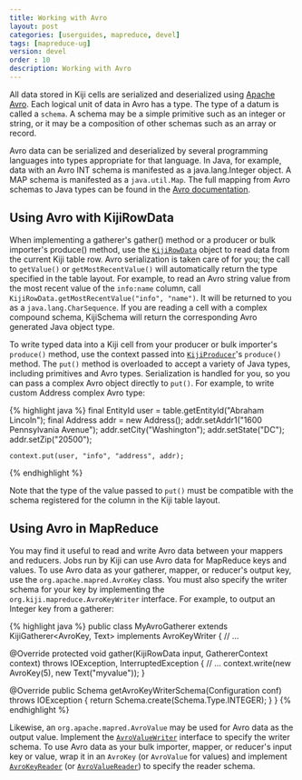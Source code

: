 ```yaml
---
title: Working with Avro
layout: post
categories: [userguides, mapreduce, devel]
tags: [mapreduce-ug]
version: devel
order : 10 
description: Working with Avro
---
```


All data stored in Kiji cells are serialized and deserialized using <a href="http://avro.apache.org">Apache Avro</a>. Each logical unit of data in Avro has a type. The type of a datum is called a `schema`. A schema may be a simple primitive such as an integer or string, or it may be a composition of other schemas such as an array or record.

Avro data can be serialized and deserialized by several programming languages into types appropriate for that language. In Java, for example, data with an Avro INT schema is manifested as a java.lang.Integer object. A MAP schema is manifested as a `java.util.Map`. The full mapping from Avro schemas to Java types can be found in the <a href="http://avro.apache.org/docs/current/api/java/org/apache/avro/generic/package-summary.html#package_description">Avro documentation</a>.

## Using Avro with KijiRowData
When implementing a gatherer's gather() method or a producer or bulk importer's produce() method, use the [`KijiRowData`]({{site.api_schema_devel}}/KijiRowData.html) object to read data from the current Kiji table row. Avro serialization is taken care of for you; the call to `getValue()` or `getMostRecentValue()` will automatically return the type specified in the table layout. For example, to read an Avro string value from the most recent value of the `info:name` column, call `KijiRowData.getMostRecentValue("info", "name")`. It will be returned to you as a `java.lang.CharSequence`. If you are reading a cell with a complex compound schema, KijiSchema will return the corresponding Avro generated Java object type.

To write typed data into a Kiji cell from your producer or bulk importer's `produce()` method, use the context passed into [`KijiProducer`]({{site.api_mr_devel}}/produce/KijiProducer.html)'s `produce()` method. The `put()` method is overloaded to accept a variety of Java types, including primitives and Avro types.  Serialization is handled for you, so you can pass a complex Avro object directly to `put()`.  For example, to write custom Address complex Avro type:

{% highlight java %}
    final EntityId user = table.getEntityId("Abraham Lincoln");
    final Address addr = new Address();
    addr.setAddr1("1600 Pennsylvania Avenue");
    addr.setCity("Washington");
    addr.setState("DC");
    addr.setZip("20500");

    context.put(user, "info", "address", addr);
{% endhighlight %}

Note that the type of the value passed to `put()` must be compatible with the schema registered for the column in the Kiji table layout.

## Using Avro in MapReduce

You may find it useful to read and write Avro data between your mappers and reducers. Jobs run by Kiji can use Avro data for MapReduce keys and values. To use Avro data as your gatherer, mapper, or reducer's output key, use the `org.apache.mapred.AvroKey` class. You must also specify the writer schema for your key by implementing the `org.kiji.mapreduce.AvroKeyWriter` interface. For example, to output an Integer key from a gatherer:

{% highlight java %}
public class MyAvroGatherer
    extends KijiGatherer<AvroKey<Integer>, Text>
    implements AvroKeyWriter {
  // ...

  @Override
  protected void gather(KijiRowData input, GathererContext context)
      throws IOException, InterruptedException {
    // ...
    context.write(new AvroKey<Integer>(5), new Text("myvalue"));
  }

  @Override
  public Schema getAvroKeyWriterSchema(Configuration conf) throws IOException {
    return Schema.create(Schema.Type.INTEGER);
  }
}
{% endhighlight %}

Likewise, an `org.apache.mapred.AvroValue` may be used for Avro data as the output value. Implement the [`AvroValueWriter`]({{site.api_mr_devel}}/avro/AvroValueWriter.html) interface to specify the writer schema. To use Avro data as your bulk importer, mapper, or reducer's input key or value, wrap it in an `AvroKey` (or `AvroValue` for values) and implement [`AvroKeyReader`]({{site.api_mr_devel}}/avro/AvroKeyReader.html) (or [`AvroValueReader`]({{site.api_mr_devel}}/avro/AvroValueReader.html)) to specify the reader schema.

